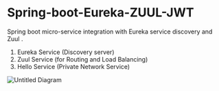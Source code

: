 # Spring-boot-Eureka-ZUUL-JWT
Spring boot micro-service integration with Eureka service discovery and Zuul .

1) Eureka Service (Discovery server)
2) Zuul Service (for Routing and Load Balancing)
3) Hello Service (Private Network Service)


![Untitled Diagram](https://user-images.githubusercontent.com/48378439/62411049-89305200-b5ee-11e9-8378-242d082fb2f4.png)